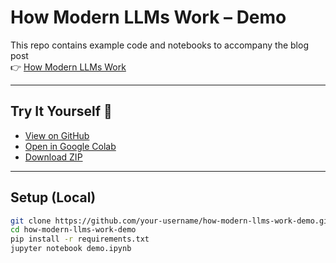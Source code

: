 # How Modern LLMs Work – Demo

This repo contains example code and notebooks to accompany the blog post  
👉 [How Modern LLMs Work](https://nishith.is-a.dev/how-modern-llms-work/)

---

## Try It Yourself 🚀

- [View on GitHub](https://github.com/your-username/how-modern-llms-work-demo/blob/main/demo.ipynb)  
- [Open in Google Colab](https://colab.research.google.com/github/your-username/how-modern-llms-work-demo/blob/main/demo.ipynb)  
- [Download ZIP](https://github.com/your-username/how-modern-llms-work-demo/archive/refs/heads/main.zip)

---

## Setup (Local)

```bash
git clone https://github.com/your-username/how-modern-llms-work-demo.git
cd how-modern-llms-work-demo
pip install -r requirements.txt
jupyter notebook demo.ipynb
